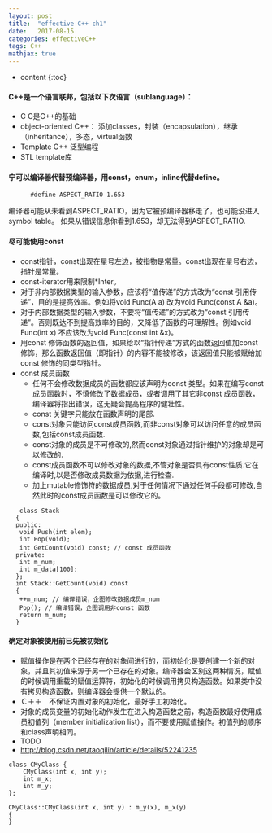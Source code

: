 ```yaml
---
layout: post
title:  "effective C++ ch1"
date:   2017-08-15
categories: effectiveC++ 
tags: C++
mathjax: true
---
```


* content
{:toc}

####  C++是一个语言联邦，包括以下次语言（sublanguage）：     

  * C C是C++的基础  
  * object-oriented C++： 添加classes，封装（encapsulation），继承（inheritance），多态，virtual函数
  * Template C++ 泛型编程
  * STL template库
  
#### 宁可以编译器代替预编译器，用const，enum，inline代替define。 

~~~
      #define ASPECT_RATIO 1.653  
~~~  

  编译器可能从未看到ASPECT_RATIO，因为它被预编译器移走了，也可能没进入symbol table。
  如果从错误信息你看到1.653，却无法得到ASPECT_RATIO.
  
#### 尽可能使用const

  * const指针，const出现在星号左边，被指物是常量。const出现在星号右边，指针是常量。
  * const-iterator用来限制*Inter。
  * 对于非内部数据类型的输入参数，应该将“值传递”的方式改为“const 引用传递”，目的是提高效率。例如将void Func(A a) 改为void Func(const A &a)。
  * 对于内部数据类型的输入参数，不要将“值传递”的方式改为“const 引用传递”。否则既达不到提高效率的目的，又降低了函数的可理解性。例如void Func(int x) 不应该改为void Func(const int &x)。
  * 用const 修饰函数的返回值，如果给以“指针传递”方式的函数返回值加const 修饰，那么函数返回值（即指针）的内容不能被修改，该返回值只能被赋给加const 修饰的同类型指针。 
  * const 成员函数
      * 任何不会修改数据成员的函数都应该声明为const 类型。如果在编写const 成员函数时，不慎修改了数据成员，或者调用了其它非const 成员函数，编译器将指出错误，这无疑会提高程序的健壮性。
      * const 关键字只能放在函数声明的尾部.  
      * const对象只能访问const成员函数,而非const对象可以访问任意的成员函数,包括const成员函数.  
      * const对象的成员是不可修改的,然而const对象通过指针维护的对象却是可以修改的.  
      * const成员函数不可以修改对象的数据,不管对象是否具有const性质.它在编译时,以是否修改成员数据为依据,进行检查.  
      * 加上mutable修饰符的数据成员,对于任何情况下通过任何手段都可修改,自然此时的const成员函数是可以修改它的。 
  ~~~   
     class Stack  
    {  
    public:  
     void Push(int elem);  
     int Pop(void);  
     int GetCount(void) const; // const 成员函数  
    private:  
     int m_num;  
     int m_data[100];  
    };  
    int Stack::GetCount(void) const  
    {  
     ++m_num; // 编译错误，企图修改数据成员m_num  
     Pop(); // 编译错误，企图调用非const 函数  
     return m_num;  
    }  
  ~~~  
#### 确定对象被使用前已先被初始化
  * 赋值操作是在两个已经存在的对象间进行的，而初始化是要创建一个新的对象，并且其初值来源于另一个已存在的对象。编译器会区别这两种情况，赋值的时候调用重载的赋值运算符，初始化的时候调用拷贝构造函数。如果类中没有拷贝构造函数，则编译器会提供一个默认的。
  * Ｃ＋＋　不保证内置对象的初始化，最好手工初始化。
  * 对象的成员变量的初始化动作发生在进入构造函数之前，构造函数最好使用成员初值列（member initialization list），而不要使用赋值操作。初值列的顺序和class声明相同。
  * TODO   
  * <http://blog.csdn.net/taoqilin/article/details/52241235>    
    
~~~
class CMyClass {
    CMyClass(int x, int y);
    int m_x;
    int m_y;
};

CMyClass::CMyClass(int x, int y) : m_y(x), m_x(y)
{
}
~~~


    
 
